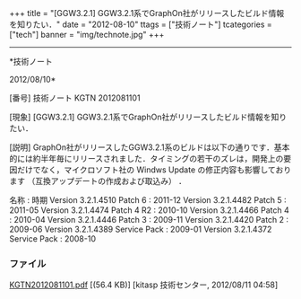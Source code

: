 ﻿+++
title = "[GGW3.2.1] GGW3.2.1系でGraphOn社がリリースしたビルド情報を知りたい．"
date = "2012-08-10"
ttags = ["技術ノート"]
tcategories = ["tech"]
banner = "img/technote.jpg"
+++

-----------------------------------------------------------------------------------------------------------------------------

*技術ノート

2012/08/10*


[番号]
技術ノート KGTN 2012081101

[現象]
[GGW3.2.1] GGW3.2.1系でGraphOn社がリリースしたビルド情報を知りたい．

[説明]
GraphOn社がリリースしたGGW3.2.1系のビルドは以下の通りです．基本的には約半年毎にリリースされました．タイミングの若干のズレは，開発上の要因だけでなく，マイクロソフト社の
Windws Update の修正内容も影響しております
（互換アップデートの作成および取込み） ．

名称 : 時期
Version 3.2.1.4510 Patch 6 : 2011-12
Version 3.2.1.4482 Patch 5 : 2011-05
Version 3.2.1.4474 Patch 4 R2 : 2010-10
Version 3.2.1.4466 Patch 4 : 2010-04
Version 3.2.1.4446 Patch 3 : 2009-11
Version 3.2.1.4420 Patch 2 : 2009-06
Version 3.2.1.4389 Service Pack : 2009-01
Version 3.2.1.4372 Service Pack : 2008-10


### ファイル

 
 


[KGTN2012081101.pdf](http://techreport.kitasp.net/attachments/download/977/KGTN2012081101.pdf)
 [(56.4 KB)] [kitasp 技術センター, 2012/08/11
04:58]


 


 


